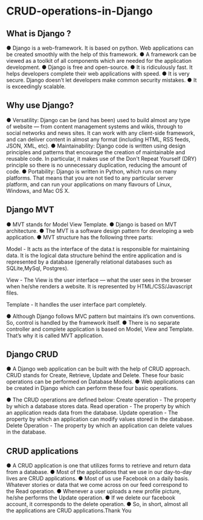 # CRUD-operations-in-Django

## What is Django ?

● Django is a web-framework. It is based on python. Web applications can be 
created smoothly with the help of this framework.
● A framework can be viewed as a toolkit of all components which are needed 
for the application development.
● Django is free and open-source.
● It is ridiculously fast. It helps developers complete their web applications 
with speed.
● It is very secure. Django doesn’t let developers make common security 
mistakes.
● It is exceedingly scalable.

## Why use Django?

● Versatility: Django can be (and has been) used to build almost any type of website — from content 
management systems and wikis, through to social networks and news sites. It can work with any 
client-side framework, and can deliver content in almost any format (including HTML, RSS feeds, 
JSON, XML, etc). 
● Maintainability: Django code is written using design principles and patterns that encourage the 
creation of maintainable and reusable code. In particular, it makes use of the Don't Repeat Yourself 
(DRY) principle so there is no unnecessary duplication, reducing the amount of code.
● Portability: Django is written in Python, which runs on many platforms. That means that you are 
not tied to any particular server platform, and can run your applications on many flavours of Linux, 
Windows, and Mac OS X.

## Django MVT

● MVT stands for Model View Template.
● Django is based on MVT architecture.
● The MVT is a software design pattern for developing a web application.
● MVT structure has the following three parts:

Model - It acts as the interface of the data.t is responsible for maintaining data. It is 
the logical data structure behind the entire application and is represented by a 
database (generally relational databases such as SQLite,MySql, Postgres).

View - The View is the user interface — what the user sees in the browser when 
he/she renders a website. It is represented by HTML/CSS/Javascript files.

Template - It handles the user interface part completely.

● Although Django follows MVC pattern but maintains it’s own conventions. So, control is handled by the framework itself.
● There is no separate controller and complete application is based on Model, View and Template. That’s why it is called MVT application.


## Django CRUD

● A Django web application can be built with the help of CRUD approach. CRUD stands for Create, 
Retrieve, Update and Delete. These four basic operations can be performed on Database Models.
● Web applications can be created in Django which can perform these four basic operations.

● The CRUD operations are defined below:
 Create operation - The property by which a database stores data.
 Read operation - The property by which an application reads data from the database.
 Update operation - The property by which an application can modify values stored in the database.
 Delete Operation - The property by which an application can delete values in the database.
 
## CRUD applications

● A CRUD application is one that utilizes forms to retrieve and return data 
from a database.
● Most of the applications that we use in our day-to-day lives are CRUD 
applications.
● Most of us use Facebook on a daily basis. Whatever stories or data that we 
come across on our feed correspond to the Read operation.
● Whenever a user uploads a new profile picture, he/she performs the Update 
operation.
● If we delete our facebook account, it corresponds to the delete operation.
● So, in short, almost all the applications are CRUD applications.Thank You
